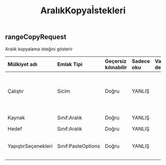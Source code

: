 ﻿---
title: AralıkKopyaİstekleri
second_title: Aspose.Cells Cloud Documen
type: docs
url: /tr/specification/model/rangecopyrequest/
description: "Aspose.Cells Bulut modeli spesifikasyonu: RangeCopyRequest. Açma, oluşturma, düzenleme, bölme, birleştirme, karşılaştırma ve dönüştürme gibi özelliklerle Excel ve diğer elektronik tablo belgelerini zahmetsizce yönetin"
weight: 50
---
## **rangeCopyRequest**

 Aralık kopyalama isteğini gösterir

| Mülkiyet adı| Emlak Tipi| Geçersiz kılınabilir| Sadece oku| Varsayılan değer| Tanım|
|:- |:- |:- |:- |:- |:- |
| Çalıştır| Sicim| Doğru| YANLIŞ|| veriyi kopyala, kopya stili, kopyala, kopya değeri.|
| Kaynak| Sınıf:Aralık| Doğru| YANLIŞ|| Kaynak aralığı.|
| Hedef| Sınıf:Aralık| Doğru| YANLIŞ|| Hedef aralığı.|
| YapıştırSeçenekleri| Sınıf:PasteOptions| Doğru| YANLIŞ|| Yapıştırma özel seçeneklerini temsil eder.|

